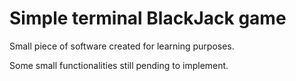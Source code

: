 # Simple terminal BlackJack game

Small piece of software created for learning purposes.

Some small functionalities still pending to implement.
